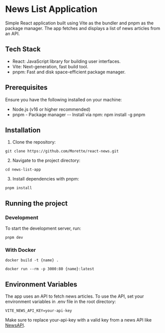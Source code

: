 # News List Application

Simple React application built using Vite as the bundler and pnpm as the package manager. The app fetches and displays a list of news articles from an API.

## Tech Stack

- React: JavaScript library for building user interfaces.
- Vite: Next-generation, fast build tool.
- pnpm: Fast and disk space-efficient package manager.

## Prerequisites

Ensure you have the following installed on your machine:

- Node.js (v16 or higher recommended)
- pnpm - Package manager -- Install via npm: npm install -g pnpm

## Installation

1. Clone the repository:

`git clone https://github.com/Morette/react-news.git`

2. Navigate to the project directory:

`cd news-list-app`

3. Install dependencies with pnpm:

`pnpm install`

## Running the project

### Development

To start the development server, run:

`pnpm dev`

### With Docker

```
docker build -t {name} .

docker run --rm -p 3000:80 {name}:latest
```

## Environment Variables

The app uses an API to fetch news articles. To use the API, set your environment variables in .env file in the root directory:

```
VITE_NEWS_API_KEY=your-api-key
```

Make sure to replace your-api-key with a valid key from a news API like [NewsAPI](https://newsapi.org/).
